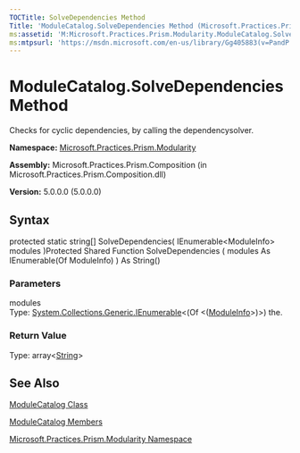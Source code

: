 ```yaml
---
TOCTitle: SolveDependencies Method
Title: 'ModuleCatalog.SolveDependencies Method (Microsoft.Practices.Prism.Modularity)'
ms:assetid: 'M:Microsoft.Practices.Prism.Modularity.ModuleCatalog.SolveDependencies(System.Collections.Generic.IEnumerable{Microsoft.Practices.Prism.Modularity.ModuleInfo})'
ms:mtpsurl: 'https://msdn.microsoft.com/en-us/library/Gg405883(v=PandP.50)'
---
```



# ModuleCatalog.SolveDependencies Method

Checks for cyclic dependencies, by calling the dependencysolver.

**Namespace:** [Microsoft.Practices.Prism.Modularity](https://msdn.microsoft.com/library/microsoft.practices.prism.modularity)
**Assembly:** Microsoft.Practices.Prism.Composition (in Microsoft.Practices.Prism.Composition.dll)

**Version:** 5.0.0.0 (5.0.0.0)

## Syntax

protected static string[] SolveDependencies( IEnumerable&lt;ModuleInfo&gt; modules )Protected Shared Function SolveDependencies ( modules As IEnumerable(Of ModuleInfo) ) As String()

### Parameters

modules  
Type: [System.Collections.Generic.IEnumerable](http://msdn.microsoft.com/en-us/library/9eekhta0)&lt;(Of &lt;([ModuleInfo](https://msdn.microsoft.com/library/microsoft.practices.prism.modularity.moduleinfo)&gt;)&gt;)
the.

### Return Value

Type: array&lt;[String](http://msdn.microsoft.com/en-us/library/s1wwdcbf)&gt;

## See Also

[ModuleCatalog Class](https://msdn.microsoft.com/library/microsoft.practices.prism.modularity.modulecatalog)

[ModuleCatalog Members](https://msdn.microsoft.com/allmembers.t:microsoft.practices.prism.modularity.modulecatalog)

[Microsoft.Practices.Prism.Modularity Namespace](https://msdn.microsoft.com/library/microsoft.practices.prism.modularity)
